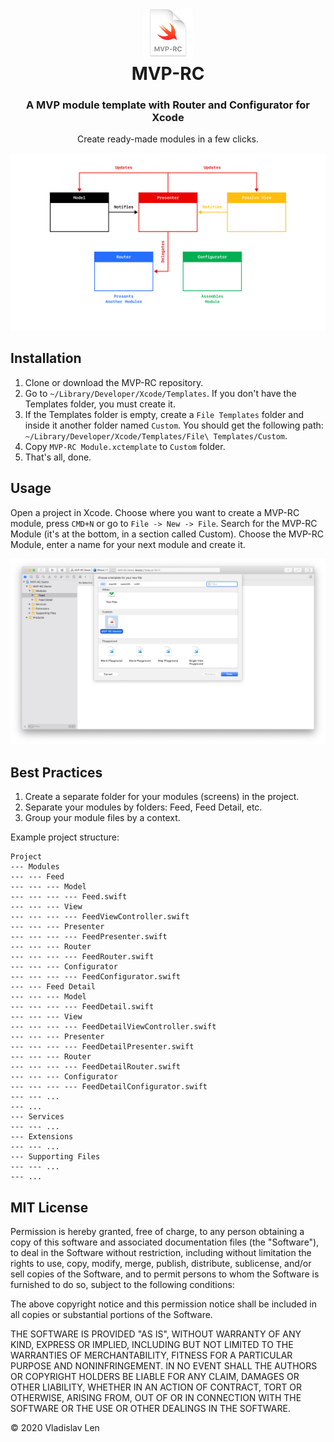 <h1 align="center">
  <a href="https://github.com/1nd3e/MVP-RC">
    <img width="80" src="https://github.com/1nd3e/MVP-RC/raw/main/logo.png" alt="MVP-RC">
  </a>
  <br>
  MVP-RC
</h1>

<h3 align="center">A MVP module template with Router and Configurator for Xcode</h3>

<p align="center">
  Create ready-made modules in a few clicks.
</p>

![A MVP design pattern with Router and Configurator](https://github.com/1nd3e/MVP-RC/raw/main/cover.png)

## Installation

1. Clone or download the MVP-RC repository.
2. Go to `~/Library/Developer/Xcode/Templates`. If you don't have the Templates folder, you must create it.
3. If the Templates folder is empty, create a `File Templates` folder and inside it another folder named `Custom`. You should get the following path: `~/Library/Developer/Xcode/Templates/File\ Templates/Custom`.
4. Copy `MVP-RC Module.xctemplate` to `Custom` folder.
5. That's all, done.

## Usage

Open a project in Xcode. Choose where you want to create a MVP-RC module, press `CMD+N` or go to `File -> New -> File`. Search for the MVP-RC Module (it's at the bottom, in a section called Custom). Choose the MVP-RC Module, enter a name for your next module and create it.

![screenshot](https://github.com/1nd3e/MVP-RC/raw/main/usage_example.png)

## Best Practices

1. Create a separate folder for your modules (screens) in the project.
2. Separate your modules by folders: Feed, Feed Detail, etc.
3. Group your module files by a context.

Example project structure:
```
Project
--- Modules
--- --- Feed
--- --- --- Model
--- --- --- --- Feed.swift
--- --- --- View
--- --- --- --- FeedViewController.swift
--- --- --- Presenter
--- --- --- --- FeedPresenter.swift
--- --- --- Router
--- --- --- --- FeedRouter.swift
--- --- --- Configurator
--- --- --- --- FeedConfigurator.swift
--- --- Feed Detail
--- --- --- Model
--- --- --- --- FeedDetail.swift
--- --- --- View
--- --- --- --- FeedDetailViewController.swift
--- --- --- Presenter
--- --- --- --- FeedDetailPresenter.swift
--- --- --- Router
--- --- --- --- FeedDetailRouter.swift
--- --- --- Configurator
--- --- --- --- FeedDetailConfigurator.swift
--- --- ...
--- ...
--- Services
--- --- ...
--- Extensions
--- --- ...
--- Supporting Files
--- --- ...
--- ...
```

## MIT License

Permission is hereby granted, free of charge, to any person obtaining a copy of this software and associated documentation files (the "Software"), to deal in the Software without restriction, including without limitation the rights to use, copy, modify, merge, publish, distribute, sublicense, and/or sell copies of the Software, and to permit persons to whom the Software is furnished to do so, subject to the following conditions:

The above copyright notice and this permission notice shall be included in all copies or substantial portions of the Software.

THE SOFTWARE IS PROVIDED "AS IS", WITHOUT WARRANTY OF ANY KIND, EXPRESS OR IMPLIED, INCLUDING BUT NOT LIMITED TO THE WARRANTIES OF MERCHANTABILITY, FITNESS FOR A PARTICULAR PURPOSE AND NONINFRINGEMENT. IN NO EVENT SHALL THE AUTHORS OR COPYRIGHT HOLDERS BE LIABLE FOR ANY CLAIM, DAMAGES OR OTHER LIABILITY, WHETHER IN AN ACTION OF CONTRACT, TORT OR OTHERWISE, ARISING FROM, OUT OF OR IN CONNECTION WITH THE SOFTWARE OR THE USE OR OTHER DEALINGS IN THE SOFTWARE.

© 2020 Vladislav Len
